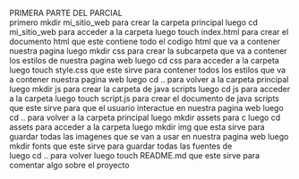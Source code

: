 
PRIMERA PARTE DEL PARCIAL   
primero mkdir mi_sitio_web para crear la carpeta principal 
luego cd mi_sitio_web para acceder a la carpeta
luego touch index.html para crear el documento html que este contiene todo el codigo html que va a contener nuestra pagina 
luego mkdir css para crear la subcarpeta que va a contener los estilos de nuestra pagina web
luego cd css para acceder a la carpeta 
luego touch style.css que este sirve para contener todos los estilos que va a contener nuestra pagina web
luego cd .. para volver a la carpeta principal 
luego mkdir js para crear la carpeta de java scripts 
luego cd js para acceder a la carpeta
luego touch script.js para crear el documento de java scripts que este sirve para que el usuario interactue en nuestra pagina web
luego cd .. para volver a la carpeta principal
luego mkdir assets para c
luego cd assets para acceder a la carpeta
luego mkdir img que esta sirve para guardar todas las imagenes que se van a usar en nuestra pagina web 
luego mkdir fonts que este sirve para guardar todas las fuentes de  
luego cd .. para volver
luego touch README.md que este sirve para comentar algo sobre el proyecto
    